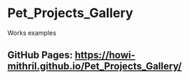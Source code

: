 # Pet_Projects_Gallery
Works examples
## GitHub Pages: https://howi-mithril.github.io/Pet_Projects_Gallery/
